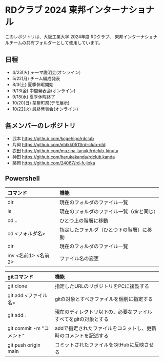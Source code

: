 
# RDクラブ 2024 東邦インターナショナル

このレポジトリは、大阪工業大学 2024年度 RDクラブ、
東邦インターナショナルチームの共有フォルダーとして使用しています。

## 日程

- 4/23(火) テーマ説明会(オンライン)
- 5/22(月) チーム編成発表
- 8/3(土) 夏季休暇開始
- 9/13(金) 中間発表会(オンライン)
- 9/18(水) 夏季休暇終了
- 10/20(日) 茶屋町祭(デモ展示)
- 10/22(火) 最終発表会(オンライン)

## 各メンバーのレポジトリ

- 武本  https://github.com/kogehipo/rdclub
- 片岡  https://github.com/ntdkk0511/rd-club-ntd
- 衣田  https://github.com/muzina-tanuki/rdclub-kinuta
- 神田  https://github.com/harukakanda/rdclub.kanda
- 藤岡  https://github.com/24067/rd-fujioka

## Powershell

| コマンド       | 機能                                 |
|:--------------|:------------------------------------|
| dir           | 現在のフォルダのファイル一覧            |
| ls            | 現在のフォルダのファイル一覧（dirと同じ） |
| cd ..         | ひとつ上の階層に移動                   |
| cd <フォルダ名> | 指定したフォルダ（ひとつ下の階層）に移動   |
| dir           | 現在のフォルダのファイル一覧            |
| mv <名前1> <名前2> | ファイル名の変更                   |

| gitコマンド                  | 機能                                             |
|:----------------------------|:------------------------------------------------|
| git clone <URL>             | 指定したURLのリポジトリをPCに複製する                |
| git add <ファイル名>          | gitの対象とすべきファイルを個別に指定する             |
| git add .                   | 現在のディレクトリ以下の、必要なファイルすべてをgitの対象とする |
| git commit -m "コメント"      | addで指定されたファイルをコミットし、更新時のコメントを記述する |
| git push origin main        | コミットされたファイルをGitHubに反映させる             |

